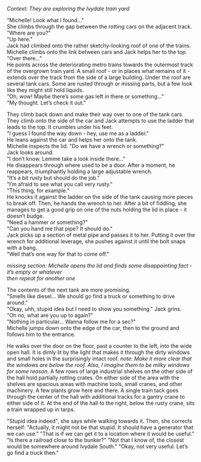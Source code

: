 *Context: They are exploring the Ivydale train yard*

"Michelle! Look what I found..."  
She climbs through the gap between the rotting cars on the adjacent track.  
"Where are you?"  
"Up here."  
Jack had climbed onto the rather sketchy-looking roof of one of the trains. Michelle climbs onto the link between cars and Jack helps her to the top.  
"Over there..."  
He points across the deteriorating metro trains towards the outermost track of the overgrown train yard. A small roof - or in places what remains of it - extends over the track from the side of a large building. Under the roof are several tank cars. Some are rusted through or missing parts, but a few look like they might still hold liquids.  
"Oh, wow! Maybe there’s some gas left in there or something..."  
"My thought. Let’s check it out."

They climb back down and make their way over to one of the tank cars. They climb onto the side of the car and Jack attempts to use the ladder that leads to the top. It crumbles under his feet.  
"I guess I found the way down - hey, use me as a ladder."  
He leans against the car and helps her onto the tank.  
Michelle inspects the lid.
"Do we have a wrench or something?"  
Jack looks around.  
"I don’t know. Lemme take a look inside there..."  
He disappears through where used to be a door. After a moment, he reappears, triumphantly holding a large adjustable wrench.  
"It’s a bit rusty but should do the job."  
"I’m afraid to see what you call very rusty."  
"This thing, for example."  
He knocks it against the ladder on the side of the tank causing more pieces to break off. Then, he hands the wrench to her. After a bit of fiddling, she manages to get a good grip on one of the nuts holding the lid in place - it doesn’t budge.  
"Need a hammer or something?"  
"Can you hand me that pipe? It should do."  
Jack picks up a section of metal pipe and passes it to her. Putting it over the wrench for additional leverage, she pushes against it until the bolt snaps with a bang.  
"Well that’s one way for that to come off."

*missing section: Michelle opens the lid and finds some disappointing fact - it’s empty or whatever*  
*then repeat for another one*

The contents of the next tank are more promising.  
"Smells like diesel... We should go find a truck or something to drive around."  
"Okay, uhh, stupid idea but I need to show you something." Jack grins.  
"Oh no, what are you up to again?"  
"Nothing in particular... Wanna follow me for a sec?"  
Michelle jumps down onto the edge of the car, then to the ground and follows him to the entrance.

He walks over the door on the floor, past a counter to the left, into the wide open hall. It is dimly lit by the light that makes it through the dirty windows and small holes in the surprisingly intact roof. *note: Make it more clear that the windows are below the roof. Also, I imagine them to be milky windows for some reason.* A few rows of large industrial shelves on the other side of the hall hold partially rotting crates. On either side of the area with the shelves are spacious areas with machine tools, small cranes, and other machinery. A few plants grow here and there. A single train tack goes through the center of the hall with additional tracks for a gantry crane to either side of it. At the end of the hall to the right, below the rusty crane, sits a train wrapped up in tarps.

"Stupid idea indeed", she says while walking towards it. Then, she corrects herself: "Actually, it might not be that stupid. It should have a generator that we can use."
"That is if we can get it to a location where it would be useful."
"Is there a railroad close to the bunker?"
"Not that I know of, the closest would be somewhere around Ivydale South."
"Okay, not very useful. Let’s go find a truck then."